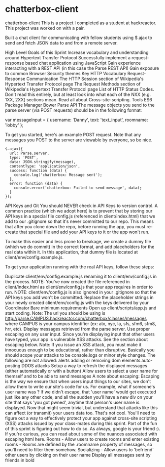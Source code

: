 # chatterbox-client

chatterbox-client
This is a project I completed as a student at hackreactor. This project was worked on with a pair.

Built a chat client for communicating with fellow students using $.ajax to send and fetch JSON data to and from a remote server.

High Level Goals of this Sprint
Increase vocabulary and understanding around Hypertext Transfer Protocol
Successfully implement a request-response based chat application using JavaScript
Gain experience interacting with a REST API (in this case the Parse REST API)
Gain exposure to common Browser Security themes
Key HTTP Vocabulary
Request-Response Communication
The HTTP Session section of Wikipedia's Hypertext Transfer Protocol page
The Request Methods section of Wikipedia's Hypertext Transfer Protocol page
List of HTTP Status Codes. Don't read this entirely, but at least look into what each of the NXX (e.g. 1XX, 2XX) sections mean.
Read all about Cross-site-scripting.
Tools
ES6
Package Manager Bower
Parse API
The message objects you send to the parse server (via POST requests) should be in the following format:

var messageInput = {
  username: 'Danny',
  text: 'text_input',
  roomname: 'lobby'
};

To get you started, here's an example POST request. Note that any messages you POST to the server are viewable by everyone, so be nice.

    $.ajax({
      url: Parse.server,
      type: 'POST',
      data: JSON.stringify(message),
      contentType: 'application/json',
      success: function (data) {
        console.log('chatterbox: Message sent');
      },
      error: function (data) {
        console.error('chatterbox: Failed to send message', data);
      }
    });
API Keys and Git
You should NEVER check in API Keys to version control. A common practice (which we adopt here) is to prevent that by storing our API keys in a special file config.js (referenced in client/index.html) that we add to our .gitignore so that it's never committed to our repo. This means that after you clone down the repo, before running the app, you must re-create that special file and add your API keys to it or the app won't run.

To make this easier and less prone to breakage, we create a dummy file (which we do commit) in the correct format, and add placeholders for the real data within it. In this application, that dummy file is located at client/env/config.example.js.

To get your application running with the real API keys, follow these steps:

Duplicate client/env/config.example.js renaming it to client/env/config.js in the process.
NOTE: You've now created the file referenced in client/index.html as client/env/config.js that your app requires in order to run.
NOTE: client/env/config.js is also ignored in your .gitignore so that the API keys you add won't be committed.
Replace the placeholder strings in your newly created client/env/config.js with the keys delivered by your Coordinator
Bare minimum requirements
Open up client/scripts/app.js and start coding.
Note: The url you should be using is http://parse.CAMPUS.hackreactor.com/chatterbox/classes/messages where CAMPUS is your campus identifier (ex: atx, nyc, la, sfs, sfm6, sfm8, hrr, etc).
Display messages retrieved from the parse server.
Use proper escaping on any user input. Since you're displaying input that other users have typed, your app is vulnerable XSS attacks. See the section about escaping below.
Note: If you issue an XSS attack, you must make it innocuous enough to be educational, rather than disruptive. Basically you should scope your attacks to be console.logs or minor style changes. The following are not allowed:
alerts
adding or removing dom elements
auto-posting
DDOS attacks
Setup a way to refresh the displayed messages (either automatically or with a button)
Allow users to select a user name for themself and to be able to send messages
A note about escaping: Escaping is the way we ensure that when users input things to our sites, we don't allow them to write our site's code for us. For example, what if someone's user name was <script>$('body').prepend('you got pwned')</script>? If we didn't escape, that 'user name' would get executed just like any other code, and all the sudden you'll have a new div on your site that says 'you got pwned', anytime that person's user name is displayed. Now that might seem trivial, but understand that attacks like this can affect (or transmit) your users data too. That's not cool. You'll need to figure out a way to effectively protect your app against cross-site scripting (XSS) attacks issued by your class-mates during this sprint. Part of the fun of this sprint is figuring out how to do so. As always, google is your friend :). If you're curious, you can read about some of the nuances associated with escaping html here.
Rooms - Allow users to create rooms and enter existing rooms - Rooms are defined by the .roomname property of messages, so you'll need to filter them somehow.
Socializing - Allow users to 'befriend' other users by clicking on their user name
Display all messages sent by friends in bold

